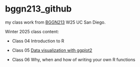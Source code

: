 # bggn213_github
my class work from [BGGN213](https://bioboot.github.io/bggn213_W25/) W25 UC San Diego.

Winter 2025 class content:

- Class 04 Introduction to R

- Class 05 [Data visualization with ggplot2](https://github.com/TheShivaniLakkaraju/bggn213_github/blob/main/class05/class05.qmd)

- Class 06 Why, when and how of writing your own R functions

